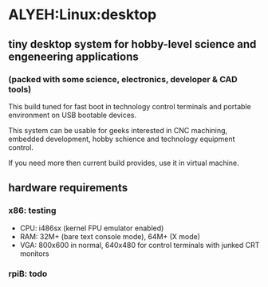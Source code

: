 ALYEH:Linux:desktop
=======================
## tiny desktop system for hobby-level science and engeneering applications
### (packed with some science, electronics, developer & CAD tools)

This build tuned for fast boot in technology control terminals
and portable environment on USB bootable devices.

This system can be usable for geeks interested in CNC machining, 
embedded development, hobby schience and technology equipment control.

If you need more then current build provides, use it in virtual machine.

## hardware requirements

### x86: testing
* CPU: i486sx (kernel FPU emulator enabled)
* RAM: 32M+ (bare text console mode), 64M+ (X mode)
* VGA: 800x600 in normal, 640x480 for control terminals with junked CRT monitors

### rpiB: todo
